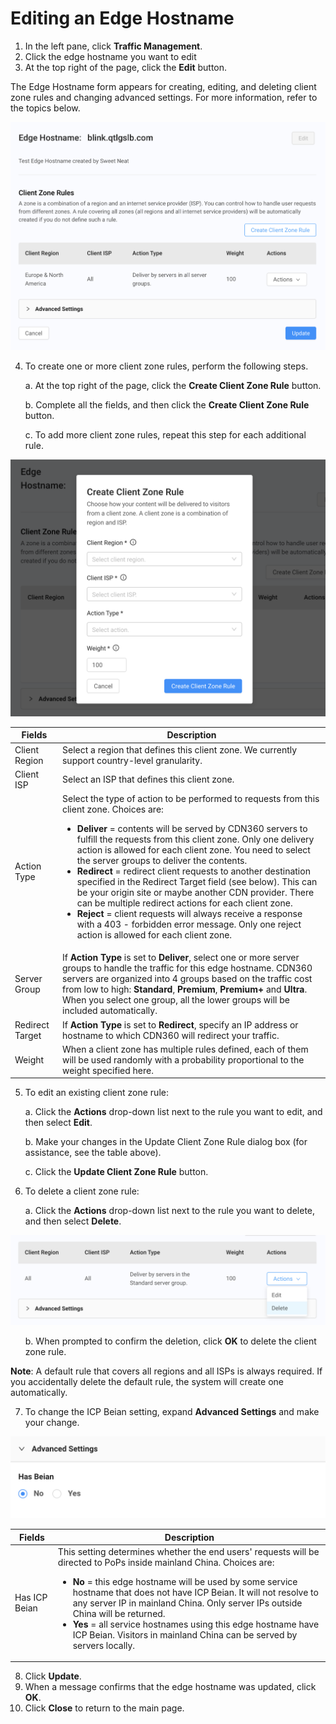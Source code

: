# Editing an Edge Hostname

1. In the left pane, click **Traffic Management**.
2. Click the edge hostname you want to edit 
3. At the top right of the page, click the **Edit** button.

The Edge Hostname form appears for creating, editing, and deleting client zone rules and changing advanced settings. For more information, refer to the topics below.
<p align=center><img src="/docs/resources/images/traffic-management/traffic-management-edit-edge-hostname.png" alt="edit cname form"></p>

4. To create one or more client zone rules, perform the following steps.

<ul>a. At the top right of the page, click the <strong>Create Client Zone Rule</strong> button.</ul>
<ul>b. Complete all the fields, and then click the <strong>Create Client Zone Rule</strong> button.</ul>
<ul>c. To add more client zone rules, repeat this step for each additional rule.</ul>

<p align=center><img src="/docs/resources/images/traffic-management/create-client-zone-rule.png" alt="create client region rule"></p>

| **Fields**        | **Description**   |
| ----------------- | ----------------- |
| Client Region     | Select a region that defines this client zone. We currently support country-level granularity.|
| Client ISP        | Select an ISP that defines this client zone. |
| Action Type       | Select the type of action to be performed to requests from this client zone. Choices are:<br><ul><li><strong>Deliver</strong> = contents will be served by CDN360 servers to fulfill the requests from this client zone. Only one delivery action is allowed for each client zone. You need to select the server groups to deliver the contents. </li><li><strong>Redirect</strong> = redirect client requests to another destination specified in the Redirect Target field (see below). This can be your origin site or maybe another CDN provider. There can be multiple redirect actions for each client zone.</li><li><strong>Reject</strong> = client requests will always receive a response with a 403 - forbidden error message. Only one reject action is allowed for each client zone.</li></ul>  
| Server Group      | If <strong>Action Type</strong> is set to <strong>Deliver</strong>, select one or more server groups to handle the traffic for this edge hostname. CDN360 servers are organized into 4 groups based on the traffic cost from low to high: <strong>Standard</strong>, <strong>Premium</strong>, <strong>Premium+</strong> and <strong>Ultra</strong>. When you select one group, all the lower groups will be included automatically. |
| Redirect Target   | If <strong>Action Type</strong> is set to <strong>Redirect</strong>, specify an IP address or hostname to which CDN360 will redirect your traffic. |
| Weight | When a client zone has multiple rules defined, each of them will be used randomly with a probability proportional to the weight specified here. |

5. To edit an existing client zone rule:

<ul>a. Click the <strong>Actions</strong> drop-down list next to the rule you want to edit, and then select <strong>Edit</strong>.</ul>
<ul>b. Make your changes in the Update Client Zone Rule dialog box (for assistance, see the table above).</ul>
<ul>c. Click the <strong>Update Client Zone Rule</strong> button.</ul>

6. To delete a client zone rule:

<ul>a. Click the <strong>Actions</strong> drop-down list next to the rule you want to delete, and then select <strong>Delete</strong>.</ul>

<p align=center><img src="/docs/resources/images/traffic-management/edge-hostname-delete-zone-rule.png" alt="zone rule delete"></p>

<ul>b. When prompted to confirm the deletion, click <strong>OK</strong> to delete the client zone rule.</ul>

**Note**: A default rule that covers all regions and all ISPs is always required. If you accidentally delete the default rule, the system will create one automatically.

7. To change the ICP Beian setting, expand **Advanced Settings** and make your change.

<p align=center><img src="/docs/resources/images/traffic-management/edge-hostname-advanced-settings.png" alt="edge hostname advanced settings" width="700"></p>

| **Fields**      | **Description** |
| --------------- | --------------- |
| Has ICP Beian  | This setting determines whether the end users' requests will be directed to PoPs inside mainland China. Choices are:<br><ul><li><strong>No</strong> = this edge hostname will be used by some service hostname that does not have ICP Beian. It will not resolve to any server IP in mainland China. Only server IPs outside China will be returned. </li><li><strong>Yes</strong> = all service hostnames using this edge hostname have ICP Beian. Visitors in mainland China can be served by servers locally.</li></ul>  

8. Click **Update**.
9. When a message confirms that the edge hostname was updated, click **OK**.
10.  Click **Close** to return to the main page.

